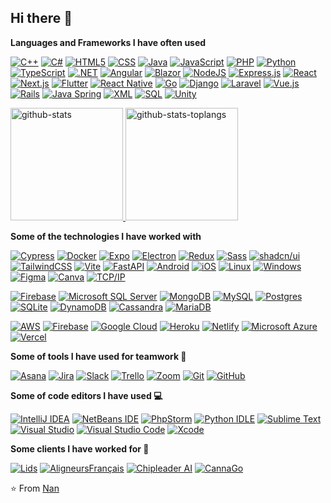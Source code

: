 ## Hi there 👋

<!--
**mypartner007/mypartner007** is a ✨ _special_ ✨ repository because its `README.md` (this file) appears on your GitHub profile.

Here are some ideas to get you started:

- 🔭 I’m currently working on ...
- 🌱 I’m currently learning ...
- 👯 I’m looking to collaborate on ...
- 🤔 I’m looking for help with ...
- 💬 Ask me about ...
- 📫 How to reach me: ...
- 😄 Pronouns: ...
- ⚡ Fun fact: ...
-->


**Languages and Frameworks I have often used**

[![C++](https://img.shields.io/badge/C++-%2300599C.svg?logo=c%2B%2B&logoColor=white)](#)
[![C#](https://custom-icon-badges.demolab.com/badge/C%23-%23239120.svg?logo=cshrp&logoColor=white)](#)
[![HTML5](https://img.shields.io/badge/-HTML5-000000?style=flat&logo=HTML5)](#)
[![CSS](https://img.shields.io/badge/CSS-1572B6?logo=css3&logoColor=fff)](#)
[![Java](https://img.shields.io/badge/Java-000000?style=flat&logo=openjdk)](#)
[![JavaScript](https://img.shields.io/badge/-JavaScript-000000?style=flat&logo=javascript)](#)
[![PHP](https://img.shields.io/badge/-PHP-000000?style=flat&logo=php)](#)
[![Python](https://img.shields.io/badge/-Python-000000?style=flat&logo=python)](#)
[![TypeScript](https://img.shields.io/badge/-TypeScript-000000?style=flat&logo=typescript&logoColor=007ACC)](#)
[![.NET](https://img.shields.io/badge/.NET-512BD4?logo=dotnet&logoColor=fff)](#)
[![Angular](https://img.shields.io/badge/Angular-%23DD0031.svg?logo=angular&logoColor=white)](#)
[![Blazor](https://img.shields.io/badge/Blazor-512BD4?logo=blazor&logoColor=fff)](#)
[![NodeJS](https://img.shields.io/badge/Node.js-6DA55F?logo=node.js&logoColor=white)](#)
[![Express.js](https://img.shields.io/badge/Express.js-%23404d59.svg?logo=express&logoColor=%2361DAFB)](#)
[![React](https://img.shields.io/badge/React-%2320232a.svg?logo=react&logoColor=%2361DAFB)](#)
[![Next.js](https://img.shields.io/badge/Next.js-black?logo=next.js&logoColor=white)](#)
[![Flutter](https://img.shields.io/badge/Flutter-02569B?logo=flutter&logoColor=fff)](#)
[![React Native](https://img.shields.io/badge/React_Native-%2320232a.svg?logo=react&logoColor=%2361DAFB)](#)
[![Go](https://img.shields.io/badge/Go-%2300ADD8.svg?&logo=go&logoColor=white)](#)
[![Django](https://img.shields.io/badge/Django-%23092E20.svg?logo=django&logoColor=white)](#)
[![Laravel](https://img.shields.io/badge/Laravel-%23FF2D20.svg?logo=laravel&logoColor=white)](#)
[![Vue.js](https://img.shields.io/badge/Vue.js-4FC08D?logo=vuedotjs&logoColor=fff)](#)
[![Rails](https://img.shields.io/badge/Rails-%23CC0000.svg?logo=ruby-on-rails&logoColor=white)](#)
[![Java Spring](https://img.shields.io/badge/-Spring-000000?style=flat&logo=spring&logoColor=6DB33F)](#)
[![XML](https://img.shields.io/badge/XML-767C52?logo=xml&logoColor=fff)](#)
[![SQL](https://img.shields.io/badge/-SQL-000000?style=flat&logo=MySQL)](#)
[![Unity](https://img.shields.io/badge/Unity-%23000000.svg?logo=unity&logoColor=white)](#)


<p>
  <a href="https://github.com/mypartner007" target="_blank" rel="noopener noreferrer">
    <img
      height="180em"
      src="https://satoshj-readme-state.vercel.app/api?username=mypartner007&hide=contribs&show_icons=true&count_private=true&include_all_commits=true&disable_animations=false&hide_border=true&bg_color=FFFFFF00&text_color=05CCB2&icon_color=FFFFFF&title_color=FFFFFF"
      alt='github-stats'
    />
    <img
      height="180em"
      src="https://satoshj-readme-state.vercel.app/api/top-langs?username=mypartner007&show_icons=true&langs_count=8&layout=compact&hide_border=true&bg_color=FFFFFF00&text_color=05CCB2&icon_color=FFFFFF&title_color=FFFFFF"
      alt='github-stats-toplangs'
    />
  </a>
</p>

**Some of the technologies I have worked with**

[![Cypress](https://img.shields.io/badge/Cypress-69D3A7?logo=cypress&logoColor=fff)](#)
[![Docker](https://img.shields.io/badge/Docker-2496ED?logo=docker&logoColor=fff)](#)
[![Expo](https://img.shields.io/badge/Expo-000020?logo=expo&logoColor=fff)](#)
[![Electron](https://img.shields.io/badge/Electron-2B2E3A?logo=electron&logoColor=fff)](#)
[![Redux](https://img.shields.io/badge/Redux-764ABC?logo=redux&logoColor=fff)](#)
[![Sass](https://img.shields.io/badge/Sass-C69?logo=sass&logoColor=fff)](#)
[![shadcn/ui](https://img.shields.io/badge/shadcn%2Fui-000?logo=shadcnui&logoColor=fff)](#)
[![TailwindCSS](https://img.shields.io/badge/Tailwind%20CSS-%2338B2AC.svg?logo=tailwind-css&logoColor=white)](#)
[![Vite](https://img.shields.io/badge/Vite-646CFF?logo=vite&logoColor=fff)](#)
[![FastAPI](https://img.shields.io/badge/FastAPI-009485.svg?logo=fastapi&logoColor=white)](#)
[![Android](https://img.shields.io/badge/Android-3DDC84?logo=android&logoColor=white)](#)
[![iOS](https://img.shields.io/badge/iOS-000000?&logo=apple&logoColor=white)](#)
[![Linux](https://img.shields.io/badge/Linux-FCC624?logo=linux&logoColor=black)](#)
[![Windows](https://custom-icon-badges.demolab.com/badge/Windows-0078D6?logo=windows11&logoColor=white)](#)
[![Figma](https://img.shields.io/badge/Figma-F24E1E?logo=figma&logoColor=white)](#)
[![Canva](https://img.shields.io/badge/Canva-%2300C4CC.svg?&logo=Canva&logoColor=white)](#)
[![TCP/IP](https://img.shields.io/badge/-TCP/IP-000000?style=flat&logo=cisco&logoColor=white)](#)

[![Firebase](https://img.shields.io/badge/Firebase-039BE5?logo=Firebase&logoColor=white)](#)
[![Microsoft SQL Server](https://custom-icon-badges.demolab.com/badge/Microsoft%20SQL%20Server-CC2927?logo=mssqlserver-white&logoColor=white)](#)
[![MongoDB](https://img.shields.io/badge/MongoDB-%234ea94b.svg?logo=mongodb&logoColor=white)](#)
[![MySQL](https://img.shields.io/badge/MySQL-4479A1?logo=mysql&logoColor=fff)](#)
[![Postgres](https://img.shields.io/badge/Postgres-%23316192.svg?logo=postgresql&logoColor=white)](#)
[![SQLite](https://img.shields.io/badge/SQLite-%2307405e.svg?logo=sqlite&logoColor=white)](#)
[![DynamoDB](https://img.shields.io/badge/DynamoDB-4053D6?logo=amazondynamodb&logoColor=fff)](#)
[![Cassandra](https://img.shields.io/badge/Cassandra-%231287B1.svg?logo=apache-cassandra&logoColor=white)](#)
[![MariaDB](https://img.shields.io/badge/MariaDB-003545?logo=mariadb&logoColor=white)](#)

[![AWS](https://img.shields.io/badge/AWS-%23FF9900.svg?logo=amazon-web-services&logoColor=white)](#)
[![Firebase](https://img.shields.io/badge/Firebase-039BE5?logo=Firebase&logoColor=white)](#)
[![Google Cloud](https://img.shields.io/badge/Google%20Cloud-%234285F4.svg?logo=google-cloud&logoColor=white)](#)
[![Heroku](https://img.shields.io/badge/Heroku-430098?logo=heroku&logoColor=fffe)](#)
[![Netlify](https://img.shields.io/badge/Netlify-%23000000.svg?logo=netlify&logoColor=#00C7B7)](#)
[![Microsoft Azure](https://custom-icon-badges.demolab.com/badge/Microsoft%20Azure-0089D6?logo=msazure&logoColor=white)](#)
[![Vercel](https://img.shields.io/badge/Vercel-%23000000.svg?logo=vercel&logoColor=white)](#)


**Some of tools I have used for teamwork 🤝**

[![Asana](https://img.shields.io/badge/Asana-F06A6A?logo=asana&logoColor=fff)](#)
[![Jira](https://img.shields.io/badge/Jira-0052CC?logo=jira&logoColor=fff)](#)
[![Slack](https://img.shields.io/badge/Slack-4A154B?logo=slack&logoColor=fff)](#)
[![Trello](https://img.shields.io/badge/Trello-0052CC?logo=trello&logoColor=fff)](#)
[![Zoom](https://img.shields.io/badge/Zoom-2D8CFF?logo=zoom&logoColor=white)](#)
[![Git](https://img.shields.io/badge/-Git-000000?style=flat&logo=git&logoColor=F05032)](#)
[![GitHub](https://img.shields.io/badge/-GitHub-000000?style=flat&logo=github&logoColor=FFFFFF)](#)


**Some of code editors I have used 💻**

[![IntelliJ IDEA](https://img.shields.io/badge/IntelliJIDEA-000000.svg?logo=intellij-idea&logoColor=white)](#)
[![NetBeans IDE](https://img.shields.io/badge/NetBeans%20IDE-1B6AC6.svg?logo=apache-netbeans-ide&logoColor=white)](#)
[![PhpStorm](https://img.shields.io/badge/PhpStorm-000?logo=phpstorm&logoColor=fff)](#)
[![Python IDLE](https://img.shields.io/badge/Python%20IDLE-3776AB?logo=python&logoColor=fff)](#)
[![Sublime Text](https://img.shields.io/badge/Sublime%20Text-%23575757.svg?logo=sublime-text&logoColor=important)](#)
[![Visual Studio](https://custom-icon-badges.demolab.com/badge/Visual%20Studio-5C2D91.svg?&logo=visual-studio&logoColor=white)](#)
[![Visual Studio Code](https://custom-icon-badges.demolab.com/badge/Visual%20Studio%20Code-0078d7.svg?logo=vsc&logoColor=white)](#)
[![Xcode](https://img.shields.io/badge/Xcode-007ACC?logo=Xcode&logoColor=white)](#)


**Some clients I have worked for 💼**

[![Lids](https://img.shields.io/badge/-&nbsp;Lids-ED8B00?style=flat)](https://www.lids.com/)
[![AligneursFrançais](https://img.shields.io/badge/-&nbsp;Aligneurs&nbsp;Français-ED8B00?style=flat)](https://app.aligneursfrancais.com)
[![Chipleader AI](https://img.shields.io/badge/-&nbsp;ChipLeaderAI-ED8B00?style=flat)](https://ai.chipleader.com)
[![CannaGo](https://img.shields.io/badge/-&nbsp;CannaGo-ED8B00?style=flat)](https://canngo.express/)


⭐️ From [Nan](https://github.com/mypartner007)
